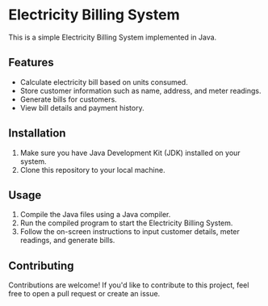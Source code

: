 # Electricity Billing System

This is a simple Electricity Billing System implemented in Java.

## Features

- Calculate electricity bill based on units consumed.
- Store customer information such as name, address, and meter readings.
- Generate bills for customers.
- View bill details and payment history.

## Installation

1. Make sure you have Java Development Kit (JDK) installed on your system.
2. Clone this repository to your local machine.

## Usage

1. Compile the Java files using a Java compiler.
2. Run the compiled program to start the Electricity Billing System.
3. Follow the on-screen instructions to input customer details, meter readings, and generate bills.

## Contributing

Contributions are welcome! If you'd like to contribute to this project, feel free to open a pull request or create an issue.


